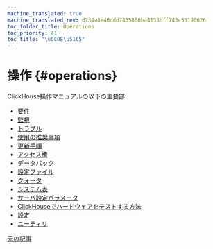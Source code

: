 ```yaml
---
machine_translated: true
machine_translated_rev: d734a8e46ddd7465886ba4133bff743c55190626
toc_folder_title: Operations
toc_priority: 41
toc_title: "\u5C0E\u5165"
---
```


# 操作 {#operations}

ClickHouse操作マニュアルの以下の主要部:

-   [要件](requirements.md)
-   [監視](monitoring.md)
-   [トラブル](troubleshooting.md)
-   [使用の推奨事項](tips.md)
-   [更新手順](update.md)
-   [アクセス権](access_rights.md)
-   [データバック](backup.md)
-   [設定ファイル](configuration_files.md)
-   [クォータ](quotas.md)
-   [システム表](system_tables.md)
-   [サーバ設定パラメータ](server_configuration_parameters/index.md)
-   [ClickHouseでハードウェアをテストする方法](performance_test.md)
-   [設定](settings/index.md)
-   [ユーティリ](utilities/index.md)

[元の記事](https://clickhouse.tech/docs/en/operations/) <!--hide-->
